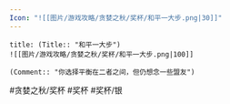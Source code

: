 ```yaml
---
Icon: "![[图片/游戏攻略/贪婪之秋/奖杯/和平一大步.png|30]]"
---
```

```ad-common-silver-trophy
title: (Title:: "和平一大步")
![[图片/游戏攻略/贪婪之秋/奖杯/和平一大步.png|100]]

(Comment:: "你选择平衡在二者之间，但仍想念一些盟友")
```

#贪婪之秋/奖杯 #奖杯 #奖杯/银
